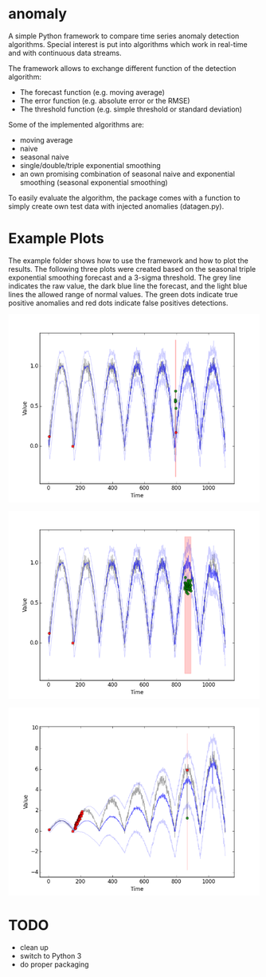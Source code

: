# anomaly
A simple Python framework to compare time series anomaly detection algorithms. Special interest is put into algorithms
which work in real-time and with continuous data streams.

The framework allows to exchange different function of the detection algorithm:
- The forecast function (e.g. moving average)
- The error function (e.g. absolute error or the RMSE)
- The threshold function (e.g. simple threshold or standard deviation)

Some of the implemented algorithms are:
- moving average
- naive
- seasonal naive
- single/double/triple exponential smoothing
- an own promising combination of seasonal naive and exponential smoothing (seasonal exponential smoothing)

To easily evaluate the algorithm, the package comes with a function to simply create own test data with injected
anomalies (datagen.py).


# Example Plots
The example folder shows how to use the framework and how to plot the results.
The following three plots were created based on the seasonal triple exponential smoothing forecast and a 3-sigma threshold.
The grey line indicates the raw value, the dark blue line the forecast, and the light blue lines the allowed range of normal values.
The green dots indicate true positive anomalies and red dots indicate false positives detections.

![cyclic_bump](example/output/png/cyclic_bump.png)

![cyclic_sagged](example/output/png/cyclic_sagged.png)

![grow_with_error](example/output/png/grow_with_error.png)


# TODO
- clean up
- switch to Python 3
- do proper packaging
